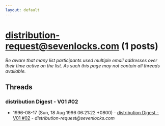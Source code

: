 ```yaml
---
layout: default
---
```


# distribution-request@sevenlocks.com (1 posts)

_Be aware that many list participants used multiple email addresses over their time active on the list. As such this page may not contain all threads available._

## Threads

### distribution Digest - V01 #02
+ 1996-08-17 (Sun, 18 Aug 1996 06:21:22 +0800) - [distribution Digest - V01 #02](/archive/1996/08/6d1e77fe7e3c4cc6a24cdc5fbd60c7fe95b87b146ba0373852e1d4ce3c000bcc) - _distribution-request@sevenlocks.com_

